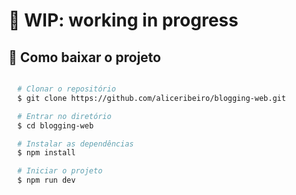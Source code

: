 # 🚧 WIP: working in progress

## 📂 Como baixar o projeto

```bash

  # Clonar o repositório
  $ git clone https://github.com/aliceribeiro/blogging-web.git

  # Entrar no diretório
  $ cd blogging-web

  # Instalar as dependências
  $ npm install

  # Iniciar o projeto
  $ npm run dev
```
